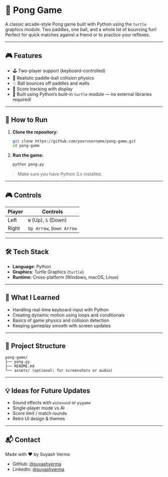 # 🏓 Pong Game

A classic arcade-style Pong game built with Python using the `turtle` graphics module. Two paddles, one ball, and a whole lot of bouncing fun! Perfect for quick matches against a friend or to practice your reflexes.

---

## 🎮 Features

* 🕹️ Two-player support (keyboard-controlled)
* 🎯 Realistic paddle-ball collision physics
* 💥 Ball bounces off paddles and walls
* 🧠 Score tracking with display
* 🐢 Built using Python’s built-in `turtle` module — no external libraries required!

---

## 🚀 How to Run

1. **Clone the repository:**

   ```bash
   git clone https://github.com/yourusername/pong-game.git
   cd pong-game
   ```

2. **Run the game:**

   ```bash
   python pong.py
   ```

> Make sure you have Python 3.x installed.

---

## 🎮 Controls

| Player | Controls                 |
| ------ | ------------------------ |
| Left   | `W` (Up), `S` (Down)     |
| Right  | `Up Arrow`, `Down Arrow` |

---

## 🛠️ Tech Stack

* **Language**: Python
* **Graphics**: Turtle Graphics (`turtle`)
* **Runtime**: Cross-platform (Windows, macOS, Linux)

---

## 🧠 What I Learned

* Handling real-time keyboard input with Python
* Creating dynamic motion using loops and conditionals
* Basics of game physics and collision detection
* Keeping gameplay smooth with screen updates


---

## 📂 Project Structure

```
pong-game/
├── pong.py
├── README.md
└── assets/ (optional: for screenshots or audio)
```

---

## 💡 Ideas for Future Updates

* Sound effects with `winsound` or `pygame`
* Single-player mode vs AI
* Score limit / match rounds
* Retro UI design & themes

---

## 📬 Contact

Made with ❤️ by Suyash Verma

* GitHub: [@suyashverma](https://github.com/suyash-vrm)
* LinkedIn: [@suyashverma](https://www.linkedin.com/in/suyash-verma-6479b72b6)

